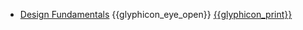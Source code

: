 * [Design Fundamentals]({{baseUrl}}/designFundamentals/)
  <trigger for="pop:design-fundamentals-preview">{{glyphicon_eye_open}}</trigger> [{{glyphicon_print}}](designFundamentals/print.html)

<popover id="pop:design-fundamentals-preview" title="Software Design Fundamentals {{glyphicon_eye_open}}" placement="right">
  <div slot="content">
    <include src="preview.md" />
  </div>
</popover>
